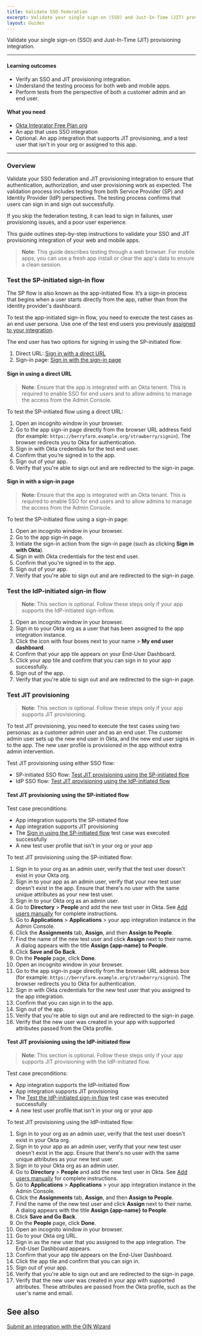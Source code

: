 ```yaml
---
title: Validate SSO federation
excerpt: Validate your single sign-on (SSO) and Just-In-Time (JIT) provisioning integration.
layout: Guides
---
```

Validate your single sign-on (SSO) and Just-In-Time (JIT) provisioning integration.

---

#### Learning outcomes

* Verify an SSO and JIT provisioning integration.
* Understand the testing process for both web and mobile apps.
* Perform tests from the perspective of both a customer admin and an end user.

#### What you need

* [Okta Integrator Free Plan org](https://developer.okta.com/signup)
* An app that uses SSO integration
* Optional. An app integration that supports JIT provisioning, and a test user that isn't in your org or assigned to this app.

---

### Overview

Validate your SSO federation and JIT provisioning integration to ensure that authentication, authorization, and user provisioning work as expected. The validation process includes testing from both Service Provider (SP) and Identity Provider (IdP) perspectives. The testing process confirms that users can sign in and sign out successfully. 

If you skip the federation testing, it can lead to sign in failures, user provisioning issues, and a poor user experience.

This guide outlines step-by-step instructions to validate your SSO and JIT provisioning integration of your web and mobile apps.

> **Note**: This guide describes testing through a web browser. For mobile apps, you can use a fresh app install or clear the app's data to ensure a clean session.

### Test the SP-initiated sign-in flow

The SP flow is also known as the app-initiated flow. It’s a sign-in process that begins when a user starts directly from the app, rather than from the identity provider's dashboard.

To test the app-initiated sign-in flow, you need to execute the test cases as an end user persona. Use one of the test end users you previously [assigned to your integration](/docs/guides/submit-oin-app/openidconnect/main/#assign-test-users-to-your-integration-instance).

The end user has two options for signing in using the SP-initiated flow:

1. Direct URL: [Sign in with a direct URL](#sign-in-with-a-direct-url)
2. Sign-in page: [Sign in with the sign-in page](#sign-in-with-the-sign-in-page)

#### Sign in using a direct URL

> **Note**: Ensure that the app is integrated with an Okta tenent. This is required to enable SSO for end users and to allow admins to manage the access from the Admin Console.

To test the SP-initiated flow using a direct URL:

1. Open an incognito window in your browser.
1. Go to the app sign-in page directly from the browser URL address field (for example: `https://berryfarm.example.org/strawberry/signin`). The browser redirects you to Okta for authentication.
1. Sign in with Okta credentials for the test end user.
1. Confirm that you’re signed in to the app.
1. Sign out of your app.
1. Verify that you're able to sign out and are redirected to the sign-in page.

#### Sign in with a sign-in page

> **Note**: Ensure that the app is integrated with an Okta tenant. This is required to enable SSO for end users and to allow admins to manage the access from the Admin Console.

To test the SP-initiated flow using a sign-in page:

1. Open an incognito window in your browser.
1. Go to the app sign-in page.
1. Initiate the sign-in action from the sign-in page (such as clicking **Sign in with Okta**).
1. Sign in with Okta credentials for the test end user.
1. Confirm that you're signed in to the app.
1. Sign out of your app.
1. Verify that you're able to sign out and are redirected to the sign-in page.

### Test the IdP-initiated sign-in flow

> **Note**: This section is optional. Follow these steps only if your app supports the IdP-initiated sign-inflow.

1. Open an incognito window in your browser.
1. Sign in to your Okta org as a user that has been assigned to the app integration instance.
1. Click the icon with four boxes next to your name > **My end user dashboard**.
1. Confirm that your app tile appears on your End-User Dashboard.
1. Click your app tile and confirm that you can sign in to your app successfully.
1. Sign out of the app.
1. Verify that you're able to sign out and are redirected to the sign-in page.

### Test JIT provisioning

> **Note**: This section is optional. Follow these steps only if your app supports JIT provisioning.

To test JIT provisioning, you need to execute the test cases using two personas: as a customer admin user and as an end user. The customer admin user sets up the new end user in Okta, and the new end user signs in to the app. The new user profile is provisioned in the app without extra admin intervention.

Test JIT provisioning using either SSO flow:

- SP-initiated SSO flow: [Test JIT provisioning using the SP-initiated flow](#test-jit-provisioning-using-the-sp-initiated-flow)
- IdP SSO flow: [Test JIT provisioning using the IdP-initiated flow](#test-jit-provisioning-using-the-idp-initiated-flow)

#### Test JIT provisioning using the SP-initiated flow

Test case preconditions:

* App integration supports the SP-initiated flow
* App integration supports JIT provisioning
* The [Sign in using the SP-initiated flow](#sign-in-with-a-direct-url-for-the-sp-flow) test case was executed successfully
* A new test user profile that isn't in your org or your app

To test JIT provisioning using the SP-initiated flow:

1. Sign in to your org as an admin user, verify that the test user doesn't exist in your Okta org.
1. Sign in to your app as an admin user, verify that your new test user doesn't exist in the app. Ensure that there's no user with the same unique attributes as your new test user.
1. Sign in to your Okta org as an admin user.
1. Go to **Directory** > **People** and add the new test user in Okta. See [Add users manually](https://help.okta.com/okta_help.htm?type=oie&id=ext-usgp-add-users) for complete instructions.
1. Go to **Applications** > **Applications** > your app integration instance in the Admin Console.
1. Click the **Assignments** tab, **Assign**, and then **Assign to People**.
1. Find the name of the new test user and click **Assign** next to their name. A dialog appears with the title **Assign {app-name} to People**.
1. Click **Save and Go Back**.
1. On the **People** page, click **Done**.
1. Open an incognito window in your browser.
1. Go to the app sign-in page directly from the browser URL address box (for example: `https://berryfarm.example.org/strawberry/signin`). The browser redirects you to Okta for authentication.
1. Sign in with Okta credentials for the new test user that you assigned to the app integration.
1. Confirm that you can sign in to the app.
1. Sign out of the app.
1. Verify that you're able to sign out and are redirected to the sign-in page.
1. Verify that the new user was created in your app with supported attributes passed from the Okta profile.

#### Test JIT provisioning using the IdP-initiated flow

> **Note**: This section is optional. Follow these steps only if your app supports JIT provisioning with the IdP-initiated flow.

Test case preconditions:

* App integration supports the IdP-initiated flow
* App integration supports JIT provisioning
* The [Test the IdP-initiated sign-in flow](#test-the-idp-initiated-sign-in-flow) test case was executed successfully
* A new test user profile that isn't in your org or your app

To test JIT provisioning using the IdP-initiated flow:

1. Sign in to your org as an admin user, verify that the test user doesn't exist in your Okta org.
1. Sign in to your app as an admin user, verify that your new test user doesn't exist in the app. Ensure that there's no user with the same unique attributes as your new test user.
1. Sign in to your Okta org as an admin user.
1. Go to **Directory** > **People** and add the new test user in Okta. See [Add users manually](https://help.okta.com/okta_help.htm?type=oie&id=ext-usgp-add-users) for complete instructions.
1. Go to **Applications** > **Applications** > your app integration instance in the Admin Console.
1. Click the **Assignments** tab, **Assign**, and then **Assign to People**.
1. Find the name of the new test user and click **Assign** next to their name. A dialog appears with the title **Assign {app-name} to People**.
1. Click **Save and Go Back**.
1. On the **People** page, click **Done**.
1. Open an incognito window in your browser.
1. Go to your Okta org URL.
1. Sign in as the new user that you assigned to the app integration. The End-User Dashboard appears.
1. Confirm that your app tile appears on the End-User Dashboard.
1. Click the app tile and confirm that you can sign in.
1. Sign out of your app.
1. Verify that you're able to sign out and are redirected to the sign-in page.
1. Verify that the new user was created in your app with supported attributes. These attributes are passed from the Okta profile, such as the user's name and email.

## See also
[Submit an integration with the OIN Wizard](/docs/guides/submit-oin-app/openidconnect/main/)
